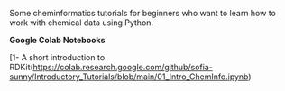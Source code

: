 Some cheminformatics tutorials for beginners who want to learn how to work with chemical data using Python.

**Google Colab Notebooks**

[1- A short introduction to RDKit(https://colab.research.google.com/github/sofia-sunny/Introductory_Tutorials/blob/main/01_Intro_ChemInfo.ipynb)


